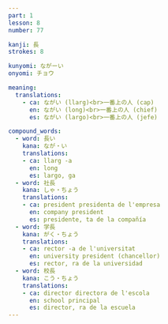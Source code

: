 ```yaml
---
part: 1
lesson: 8
number: 77

kanji: 長
strokes: 8

kunyomi: ながーい
onyomi: チョウ

meaning:
  translations:
    - ca: ながい (llarg)<br>一番上の人 (cap)
      en: ながい (long)<br>一番上の人 (chief)
      es: ながい (largo)<br>一番上の人 (jefe)

compound_words:
  - word: 長い
    kana: なが・い
    translations:
    - ca: llarg -a
      en: long
      es: largo, ga
  - word: 社長
    kana: しゃ・ちょう
    translations:
    - ca: president presidenta de l'empresa
      en: company president
      es: presidente, ta de la compañía
  - word: 学長
    kana: がく・ちょう
    translations:
    - ca: rector -a de l'universitat
      en: university president (chancellor)
      es: rector, ra de la universidad
  - word: 校長
    kana: こう・ちょう
    translations:
    - ca: director directora de l'escola
      en: school principal
      es: director, ra de la escuela
---
```

